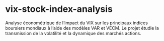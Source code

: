 # vix-stock-index-analysis
Analyse économétrique de l’impact du VIX sur les principaux indices boursiers mondiaux à l’aide des modèles VAR et VECM. Le projet étudie la transmission de la volatilité et la dynamique des marchés actions.
